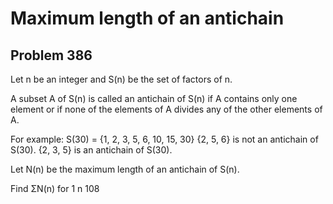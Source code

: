 #  Maximum length of an antichain
## Problem 386


Let n be an integer and S(n) be the set of factors of n.

A subset A of S(n) is called an antichain of S(n) if A contains only one element or if none of the elements of A divides any of the other elements of A.

For example: S(30) = {1, 2, 3, 5, 6, 10, 15, 30}
{2, 5, 6} is not an antichain of S(30).
{2, 3, 5} is an antichain of S(30).

Let N(n) be the maximum length of an antichain of S(n).

Find ΣN(n) for 1 n  108


